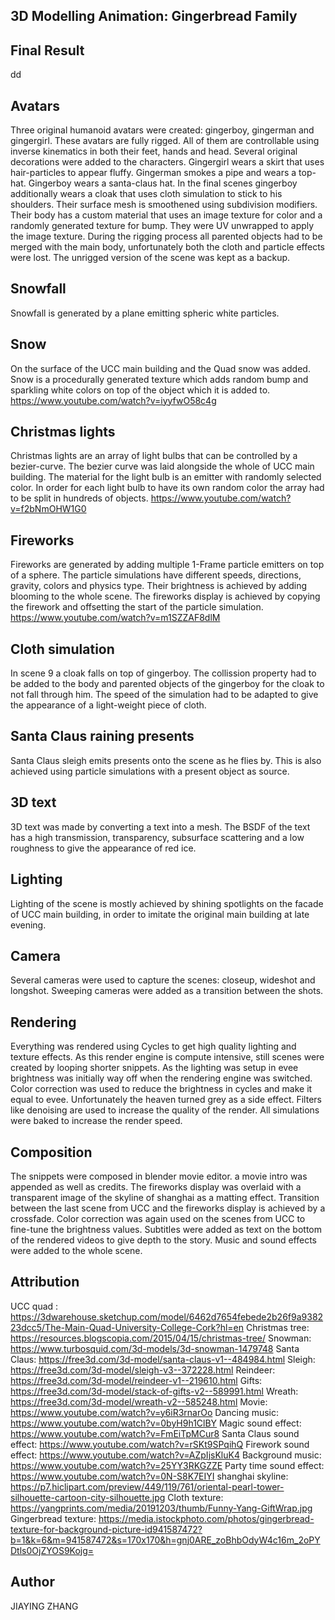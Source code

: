 
3D Modelling Animation: Gingerbread Family
------------------------------------------

Final Result
------------
dd


Avatars
-------
Three original humanoid avatars were created: gingerboy, gingerman and gingergirl.
These avatars are fully rigged. All of them are controllable
using inverse kinematics in both their feet, hands and head. Several original decorations
were added to the characters. Gingergirl wears a skirt that uses hair-particles to appear fluffy.
Gingerman smokes a pipe and wears a top-hat. Gingerboy wears a santa-claus hat. In the final scenes
gingerboy additionally wears a cloak that uses cloth simulation to stick to his shoulders.
Their surface mesh is smoothened using subdivision modifiers. Their body has a custom material that uses an image texture for color
and a randomly generated texture for bump. They were UV unwrapped to apply the image texture.
During the rigging process all parented objects had to be merged
with the main body, unfortunately both the cloth and particle effects were lost. 
The unrigged version of the scene was kept as a backup.

Snowfall
--------
Snowfall is generated by a plane emitting spheric white particles.

Snow
----
On the surface of the UCC main building and the Quad snow was added.
Snow is a procedurally generated texture which adds random bump and sparkling white
colors on top of the object which it is added to.
https://www.youtube.com/watch?v=iyyfwO58c4g

Christmas lights
----------------
Christmas lights are an array of light bulbs that can be controlled by a bezier-curve.
The bezier curve was laid alongside the whole of UCC main building. The material for
the light bulb is an emitter with randomly selected color. In order for each light bulb to have
its own random color the array had to be split in hundreds of objects.
https://www.youtube.com/watch?v=f2bNmOHW1G0

Fireworks
---------
Fireworks are generated by adding multiple 1-Frame particle emitters on top of a sphere.
The particle simulations have different speeds, directions, gravity, colors and physics type.
Their brightness is achieved by adding blooming to the whole scene. The fireworks display
is achieved by copying the firework and offsetting the start of the particle simulation.
https://www.youtube.com/watch?v=m1SZZAF8dlM

Cloth simulation
----------------
In scene 9 a cloak falls on top of gingerboy. The collission property had to be added to
the body and parented objects of the gingerboy for the cloak to not fall through him.
The speed of the simulation had to be adapted to give the appearance of a light-weight piece of cloth.

Santa Claus raining presents
----------------------------
Santa Claus sleigh emits presents onto the scene as he flies by.
This is also achieved using particle simulations with a present object as source.

3D text
-------
3D text was made by converting a text into a mesh. The BSDF of the text has a high
transmission, transparency, subsurface scattering and a low roughness to give the appearance of red ice. 

Lighting
--------
Lighting of the scene is mostly achieved by shining spotlights on the facade of UCC main building,
in order to imitate the original main building at late evening.

Camera
------
Several cameras were used to capture the scenes: closeup, wideshot and longshot. Sweeping
cameras were added as a transition between the shots. 

Rendering
---------
Everything was rendered using Cycles to get high quality lighting and texture effects.
As this render engine is compute intensive, still scenes were created by looping shorter snippets.
As the lighting was setup in evee brightness was initially way off when the rendering engine was switched.
Color correction was used to reduce the brightness in cycles and make it equal to evee. Unfortunately 
the heaven turned grey as a side effect. Filters like denoising are used to increase the quality of 
the render. All simulations were baked to increase the render speed.

Composition
-----------
The snippets were composed in blender movie editor. a movie intro was appended as well as credits.
The fireworks display was overlaid with a transparent image of the skyline of shanghai as a matting effect.
Transition between the last scene from UCC and the fireworks display is achieved by a crossfade. Color correction
was again used on the scenes from UCC to fine-tune the brightness values.
Subtitles were added as text on the bottom of the rendered videos to give depth to the story.
Music and sound effects were added to the whole scene.

Attribution
-----------
UCC quad : https://3dwarehouse.sketchup.com/model/6462d7654febede2b26f9a938223dcc5/The-Main-Quad-University-College-Cork?hl=en
Christmas tree: https://resources.blogscopia.com/2015/04/15/christmas-tree/
Snowman: https://www.turbosquid.com/3d-models/3d-snowman-1479748
Santa Claus: https://free3d.com/3d-model/santa-claus-v1--484984.html
Sleigh: https://free3d.com/3d-model/sleigh-v3--372228.html
Reindeer: https://free3d.com/3d-model/reindeer-v1--219610.html
Gifts: https://free3d.com/3d-model/stack-of-gifts-v2--589991.html
Wreath: https://free3d.com/3d-model/wreath-v2--585248.html
Movie: https://www.youtube.com/watch?v=y6iR3rnarOo
Dancing music: https://www.youtube.com/watch?v=0byH9h1ClBY
Magic sound effect: https://www.youtube.com/watch?v=FmEiTpMCur8
Santa Claus sound effect: https://www.youtube.com/watch?v=rSKt9SPqihQ
Firework sound effect: https://www.youtube.com/watch?v=AZpIjsKluK4
Background music: https://www.youtube.com/watch?v=25YY3RKGZZE
Party time sound effect: https://www.youtube.com/watch?v=0N-S8K7EIYI
shanghai skyline: https://p7.hiclipart.com/preview/449/119/761/oriental-pearl-tower-silhouette-cartoon-city-silhouette.jpg
Cloth texture: https://yangprints.com/media/20191203/thumb/Funny-Yang-GiftWrap.jpg
Gingerbread texture: https://media.istockphoto.com/photos/gingerbread-texture-for-background-picture-id941587472?b=1&k=6&m=941587472&s=170x170&h=gnj0ARE_zoBhbOdyW4c16m_2oPYDtls0OjZYOS9Kojg=

Author
-------
JIAYING ZHANG